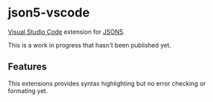 # json5-vscode

[Visual Studio Code] extension for [JSON5].

This is a work in progress that hasn't been published yet.

## Features

This extensions provides syntax highlighting but no error checking or formating
yet.

[Visual Studio Code]: https://code.visualstudio.com/

[JSON5]: https://github.com/json5/json5
